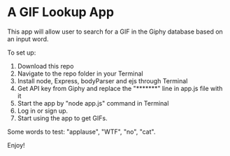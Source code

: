 # A GIF Lookup App

This app will allow user to search for a GIF in the Giphy database based on an input word.

To set up:
1. Download this repo
2. Navigate to the repo folder in your Terminal
3. Install node, Express, bodyParser and ejs through Terminal
4. Get API key from Giphy and replace the "*******" line in app.js file with it
5. Start the app by "node app.js" command in Terminal
6. Log in or sign up.
7. Start using the app to get GIFs.

Some words to test: "applause", "WTF", "no", "cat".

Enjoy!
